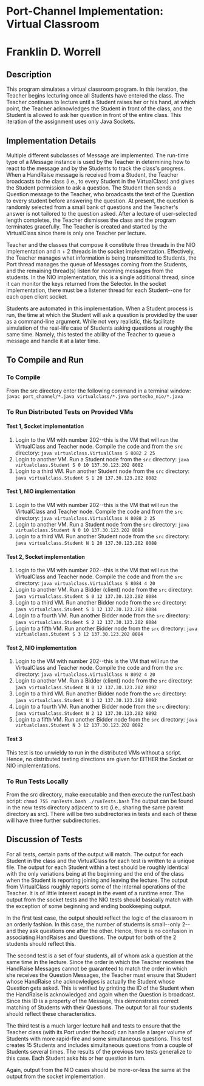 # Port-Channel Implementation: Virtual Classroom
# Franklin D. Worrell


## Description 
This program simulates a virtual classroom program. In this iteration,
the Teacher begins lecturing once all Students have entered the class. 
The Teacher continues to lecture until a Student raises her or his 
hand, at which point, the Teacher acknowledges the Student in front of
the class, and the Student is allowed to ask her question in front of
the entire class. This iteration of the assignment uses only Java 
Sockets. 


## Implementation Details
Multiple different subclasses of Message are implemented. The run-time 
type of a Message instance is used by the Teacher in determining how to 
react to the message and by the Students to track the class's progress. 
When a HandRaise message is received from a Student, the Teacher 
broadcasts to the class (i.e., to every Student in the VirtualClass) and 
gives the Student permission to ask a question. The Student then sends a 
Question message to the Teacher, who broadcasts the text of the Question 
to every student before answering the question. At present, the question 
is randomly selected from a small bank of questions and the Teacher's 
answer is not tailored to the question asked. After a lecture of 
user-selected length completes, the Teacher dismisses the class and the 
program terminates gracefully. The Teacher is created and started by the 
VirtualClass since there is only one Teacher per lecture.  

Teacher and the classes that compose it constitute three threads in the
NIO implementation and n + 2 threads in the socket implementation. Effectively,
the Teacher manages what information is being transmitted to Students, the Port
thread manages the queue of Messages coming from the Students, and the 
remaining thread(s) listen for incoming messages from the students. In the NIO 
implementation, this is a single additional thread, since it can monitor the 
keys returned from the Selector. In the socket implementation, there must be 
a listener thread for each Student--one for each open client socket. 

Students are automated in this implementation. When a Student process is run, 
the time at which the Student will ask a question is provided by the user as 
a command-line argument. While not very realistic, this facilitate simulation 
of the real-life case of Students asking questions at roughly the same time. 
Namely, this tested the ability of the Teacher to queue a message and handle 
it at a later time. 


## To Compile and Run

### To Compile
From the src directory enter the following command in a
terminal window: `javac port_channel/*.java virtualclass/*.java portecho_nio/*.java`

### To Run Distributed Tests on Provided VMs 
#### Test 1, Socket implementation
1. Login to the VM with number 202--this is the VM that will run the VirtualClass 
and Teacher node. Compile the code and from the `src` directory: 
`java virtualclass.VirtualClass S 8082 2 25`
2. Login to another VM. Run a Student node from the `src` directory: 
`java virtualclass.Student S 0 10 137.30.123.202 8082`
3. Login to a third VM. Run another Student node from the `src` directory: 
`java virtualclass.Student S 1 20 137.30.123.202 8082` 

#### Test 1, NIO implementation 
1. Login to the VM with number 202--this is the VM that will run the VirtualClass 
and Teacher node. Compile the code and from the `src` directory: 
`java virtualclass.VirtualClass N 8088 2 25`
2. Login to another VM. Run a Student node from the `src` directory: 
`java virtualclass.Student N 0 10 137.30.123.202 8088`
3. Login to a third VM. Run another Student node from the `src` directory: 
`java virtualclass.Student N 1 20 137.30.123.202 8088` 

#### Test 2, Socket implementation  
1. Login to the VM with number 202--this is the VM that will run the VirtualClass 
and Teacher node. Compile the code and from the `src` directory: 
`java virtualclass.VirtualClass S 8084 4 20` 
2. Login to another VM. Run a Bidder (client) node from the `src` directory: 
`java virtualclass.Student S 0 12 137.30.123.202 8084` 
3. Login to a third VM. Run another Bidder node from the `src` directory: 
`java virtualclass.Student S 1 12 137.30.123.202 8084`
4. Login to a fourth VM. Run another Bidder node from the `src` directory: 
`java virtualclass.Student S 2 12 137.30.123.202 8084` 
5. Login to a fifth VM. Run another Bidder node from the `src` directory: 
`java virtualclass.Student S 3 12 137.30.123.202 8084` 

#### Test 2, NIO implementation 
1. Login to the VM with number 202--this is the VM that will run the VirtualClass 
and Teacher node. Compile the code and from the `src` directory: 
`java virtualclass.VirtualClass N 8092 4 20` 
2. Login to another VM. Run a Bidder (client) node from the `src` directory: 
`java virtualclass.Student N 0 12 137.30.123.202 8092` 
3. Login to a third VM. Run another Bidder node from the `src` directory: 
`java virtualclass.Student N 1 12 137.30.123.202 8092`
4. Login to a fourth VM. Run another Bidder node from the `src` directory: 
`java virtualclass.Student N 2 12 137.30.123.202 8092` 
5. Login to a fifth VM. Run another Bidder node from the `src` directory: 
`java virtualclass.Student N 3 12 137.30.123.202 8092` 

#### Test 3 
This test is too unwieldy to run in the distributed VMs without a script. Hence, 
no distributed testing directions are given for EITHER the Socket or NIO 
implementations. 


### To Run Tests Locally 
From the src directory, make executable and then execute the runTest.bash 
script:
`
chmod 755 runTests.bash
./runTests.bash
`
The output can be found in the new tests directory adjacent to src 
(i.e., sharing the same parent directory as src). There will be two
subdirectories in tests and each of these will have three further 
subdirectories. 


## Discussion of Tests
For all tests, certain parts of the output will match. The output for 
each Student in the class and the VirtualClass for each test is written
to a unique file. The output for each Student within a test should be 
roughly identical with the only variations being at the beginning and 
the end of the class when the Student is reporting joining and leaving 
the lecture. The output from VirtualClass roughly reports some of the 
internal operations of the Teacher. It is of little interest except in the
event of a runtime error. The output from the socket tests and the NIO 
tests should basically match with the exception of some beginning and 
ending bookkeeping output. 

In the first test case, the output should reflect the logic of the 
classroom in an orderly fashion. In this case, the number of students is
small--only 2--and they ask questions one after the other. Hence, there is 
no confusion in associating HandRaises and Questions. The output for both 
of the 2 students should reflect this. 

The second test is a set of four students, all of whom ask a question at 
the same time in the lecture. Since the order in which the Teacher receives 
the HandRaise Messages cannot be guaranteed to match the order in which she
receives the Question Messages, the Teacher must ensure that Student whose
HandRaise she acknowledges is actually the Student whose Question gets 
asked. This is verified by printing the ID of the Student when the 
HandRaise is acknowledged and again when the Question is broadcast. Since 
this ID is a property of the Message, this demonstrates correct matching 
of Students with their Questions. The output for all four students should 
reflect these characteristics. 

The third test is a much larger lecture hall and tests to ensure that the
Teacher class (with its Port under the hood) can handle a larger
volume of Students with more rapid-fire and some simultaneous questions. 
This test creates 15 Students and includes simultaneous questions from
a couple of Students several times. The results of the previous two tests
generalize to this case. Each Student asks his or her question in turn. 

Again, output from the NIO cases should be more-or-less the same at the 
output from the socket implementation. 
